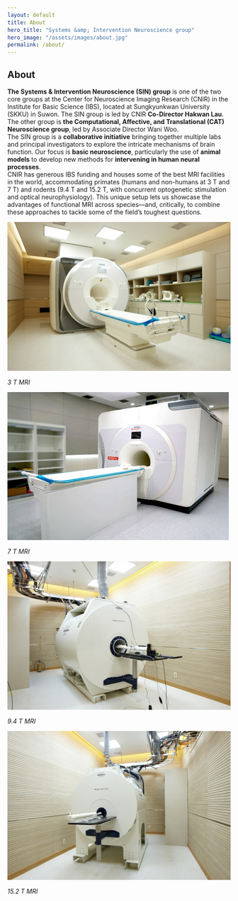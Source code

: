 ```yaml
---
layout: default
title: About
hero_title: "Systems &amp; Intervention Neuroscience group"
hero_image: "/assets/images/about.jpg"
permalink: /about/
---
```

<!-- About Section -->
<section class="about-section">
  <div class="container">
    <div class="custom-container">
      <h2 class="section-title"><span>About</span></h2>
      <p>
        <b>The Systems &amp; Intervention Neuroscience (SIN) group</b> is one of the two core groups at the Center for Neuroscience Imaging Research (CNIR) in the Institute for Basic Science (IBS), located at Sungkyunkwan University (SKKU) in Suwon. The SIN group is led by CNIR <b>Co-Director Hakwan Lau</b>. The other group is <b>the Computational, Affective, and Translational (CAT) Neuroscience group</b>, led by Associate Director Wani Woo.<br>
        The SIN group is a <b>collaborative initiative</b> bringing together multiple labs and principal investigators to explore the intricate mechanisms of brain function. Our focus is <b>basic neuroscience</b>, particularly the use of <b>animal models</b> to develop new methods for <b>intervening in human neural processes</b>.<br>
        CNIR has generous IBS funding and houses some of the best MRI facilities in the world, accommodating primates (humans and non-humans at 3 T and 7 T) and rodents (9.4 T and 15.2 T, with concurrent optogenetic stimulation and optical neurophysiology). This unique setup lets us showcase the advantages of functional MRI across species—and, critically, to combine these approaches to tackle some of the field’s toughest questions.
      </p>
    </div>
  </div>
</section>

<!-- Small MRI Photos -->
<div class="custom-container">
  <div class="row mt-4">
    <div class="col-md-6 col-lg-3 mb-4">
      <img src="/assets/images/3T.jpg" alt="3 T MRI" class="img-fluid shadow">
      <p class="text-center mt-2"><em>3 T MRI</em></p>
    </div>
    <div class="col-md-6 col-lg-3 mb-4">
      <img src="/assets/images/7T.jpg" alt="7 T MRI" class="img-fluid shadow">
      <p class="text-center mt-2"><em>7 T MRI</em></p>
    </div>
    <div class="col-md-6 col-lg-3 mb-4">
      <img src="/assets/images/9.4T.jpg" alt="9.4 T MRI" class="img-fluid shadow">
      <p class="text-center mt-2"><em>9.4 T MRI</em></p>
    </div>
    <div class="col-md-6 col-lg-3 mb-4">
      <img src="/assets/images/15.2T.jpg" alt="15.2 T MRI" class="img-fluid shadow">
      <p class="text-center mt-2"><em>15.2 T MRI</em></p>
    </div>
  </div>
</div>
